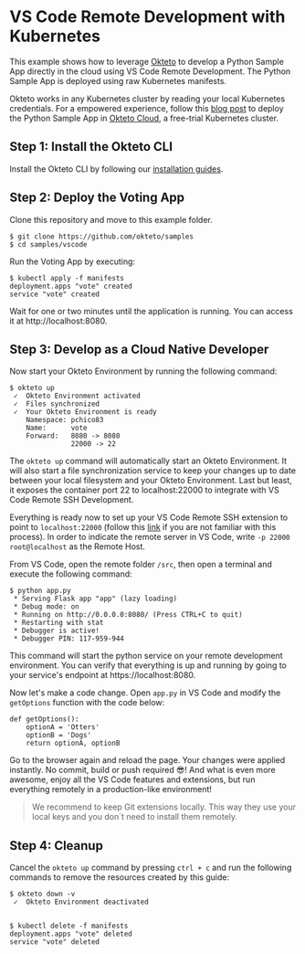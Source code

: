 # VS Code Remote Development with Kubernetes

This example shows how to leverage [Okteto](https://okteto.com) to develop a Python Sample App directly in the cloud using VS Code Remote Development. The Python Sample App is deployed using raw Kubernetes manifests.

Okteto works in any Kubernetes cluster by reading your local Kubernetes credentials. For a empowered experience, follow this [blog post](https://medium.com/okteto/vs-code-remote-development-in-kubernetes-d7eef7cea4fd) to deploy the Python Sample App in [Okteto Cloud](https://cloud.okteto.com), a free-trial Kubernetes cluster.

## Step 1: Install the Okteto CLI

Install the Okteto CLI by following our [installation guides](https://github.com/okteto/okteto/blob/master/docs/installation.md).

## Step 2: Deploy the Voting App

Clone this repository and move to this example folder.

```console
$ git clone https://github.com/okteto/samples
$ cd samples/vscode
```

Run the Voting App by executing:

```console
$ kubectl apply -f manifests
deployment.apps "vote" created
service "vote" created
```

Wait for one or two minutes until the application is running. You can access it at http://localhost:8080.

## Step 3: Develop as a Cloud Native Developer

Now start your Okteto Environment by running the following command:

```console
$ okteto up
 ✓  Okteto Environment activated
 ✓  Files synchronized
 ✓  Your Okteto Environment is ready
    Namespace: pchico83
    Name:      vote
    Forward:   8080 -> 8080
               22000 -> 22

```

The `okteto up` command will automatically start an Okteto Environment. It will also start a file synchronization service to keep your changes up to date between your local filesystem and your Okteto Environment. Last but least, it exposes the container port 22 to localhost:22000 to integrate with VS Code Remote SSH Development.

Everything is ready now to set up your VS Code Remote SSH extension to point to `localhost:22000` (follow this [link](https://code.visualstudio.com/docs/remote/ssh#_connect-to-a-remote-host) if you are not familiar with this process). In order to indicate the remote server in VS Code, write `-p 22000 root@localhost` as the Remote Host.

From VS Code, open the remote folder `/src`, then open a terminal and execute the following command:

```console
$ python app.py
 * Serving Flask app "app" (lazy loading)
 * Debug mode: on
 * Running on http://0.0.0.0:8080/ (Press CTRL+C to quit)
 * Restarting with stat
 * Debugger is active!
 * Debugger PIN: 117-959-944
 ```

This command will start the python service on your remote development environment. You can verify that everything is up and running by going to your service's endpoint at https://localhost:8080.

Now let's make a code change. Open `app.py` in VS Code and modify the `getOptions` function with the code below:

```
def getOptions():
    optionA = 'Otters'
    optionB = 'Dogs'
    return optionA, optionB
```

Go to the browser again and reload the page. Your changes were applied instantly. No commit, build or push required 😎! And what is even more awesome, enjoy all the VS Code features and extensions, but run everything remotely in a production-like environment!

> We recommend to keep Git extensions locally. This way they use your local keys and you don´t need to install them remotely.

## Step 4: Cleanup

Cancel the `okteto up` command by pressing `ctrl + c` and run the following commands to remove the resources created by this guide: 

```console
$ okteto down -v
 ✓  Okteto Environment deactivated
 
```

```console
$ kubectl delete -f manifests
deployment.apps "vote" deleted
service "vote" deleted
```

